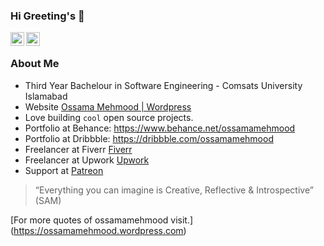 ### Hi Greeting's 👋

<a href="https://twitter.com/ossamamehmood">
  <img align="left" alt="Ossama Mehmood" width="22px" src="https://cdn.jsdelivr.net/npm/simple-icons@v3/icons/twitter.svg" />
</a>

<a href="https://www.linkedin.com/in/ossamamehmood/">
  <img align="left" alt="Ossama Mehmood" width="22px" src="https://cdn.jsdelivr.net/npm/simple-icons@v3/icons/linkedin.svg" />
</a>

<br />

###  About Me
- Third Year Bachelour in Software Engineering - Comsats University Islamabad
- Website <a href="https://ossamamehmood.wordpress.com/" target="_blank">Ossama Mehmood | Wordpress </a>
- Love  building `cool` open source projects.
- Portfolio at Behance: <a href="https://www.behance.net/ossamamehmood" target="_blank">https://www.behance.net/ossamamehmood</a>
- Portfolio at Dribbble: <a href="https://dribbble.com/ossamamehmood" target="_blank">https://dribbble.com/ossamamehmood</a>
- Freelancer at Fiverr <a href="https://www.fiverr.com/ossamamehmood?up_rollout=true" target="_blank">Fiverr</a>
- Freelancer at Upwork <a href="https://www.upwork.com/freelancers/~0105286082fc1badae" target="_blank">Upwork</a>
- Support at <a href="https://www.patreon.com/ossamamehmood" target="_blank">Patreon</a>

> “Everything you can imagine is Creative, Reflective & Introspective”
> (SAM)
> 
[For more quotes of ossamamehmood visit.] (https://ossamamehmood.wordpress.com)


<!--
**ossamamehmood/ossamamehmood** is a ✨ _special_ ✨ repository because its `README.md` (this file) appears on your GitHub profile.

Here are some ideas to get you started:

- 🔭 I’m currently working on ...
- 🌱 I’m currently learning ...
- 👯 I’m looking to collaborate on ...
- 🤔 I’m looking for help with ...
- 💬 Ask me about ...
- 📫 How to reach me: ...
- 😄 Pronouns: ...
- ⚡ Fun fact: ...
-->
